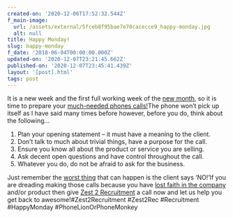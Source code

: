 ```yaml
---
created-on: '2020-12-06T17:52:32.544Z'
f_main-image:
  url: /assets/external/5fceb8f95bae7e70cacecce9_happy-monday.jpg
  alt: null
title: Happy Monday!
slug: happy-monday
f_date: '2018-06-04T00:00:00.000Z'
updated-on: '2020-12-07T23:21:45.662Z'
published-on: '2020-12-07T23:45:41.439Z'
layout: '[post].html'
tags: post
---
```


It is a new week and the first full working week of the [new month](#), so it is time to prepare your [much-needed phones calls!](#)The phone won’t pick up itself as I have said many times before however, before you do, think about the following…

1.  Plan your opening statement – it must have a meaning to the client.
2.  Don’t talk to much about trivial things, have a purpose for the call.
3.  Ensure you know all about the product or service you are selling.
4.  Ask decent open questions and have control throughout the call.
5.  Whatever you do, do not be afraid to ask for the business.

Just remember the [worst thing](#) that can happen is the client says ‘NO!’If you are dreading making those calls because you have [lost faith in the company](#) and/or product then give [Zest 2 Recruitment](#) a call now and let us help you get back to awesome!#Zest2Recruitment #Zest2Rec #Recruitment #HappyMonday #PhoneLionOrPhoneMonkey
